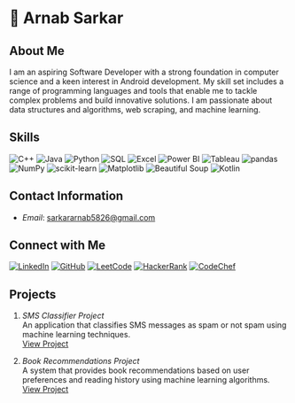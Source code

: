 # 👋 Arnab Sarkar

## About Me
I am an aspiring Software Developer with a strong foundation in computer science and a keen interest in Android development. My skill set includes a range of programming languages and tools that enable me to tackle complex problems and build innovative solutions. I am passionate about data structures and algorithms, web scraping, and machine learning.

## Skills
![C++](https://img.shields.io/badge/C%2B%2B-00599C?style=for-the-badge&logo=c%2B%2B&logoColor=white)
![Java](https://img.shields.io/badge/Java-007396?style=for-the-badge&logo=java&logoColor=white)
![Python](https://img.shields.io/badge/Python-3776AB?style=for-the-badge&logo=python&logoColor=white)
![SQL](https://img.shields.io/badge/SQL-336791?style=for-the-badge&logo=postgresql&logoColor=white)
![Excel](https://img.shields.io/badge/Excel-217346?style=for-the-badge&logo=microsoft-excel&logoColor=white)
![Power BI](https://img.shields.io/badge/Power_BI-F2C811?style=for-the-badge&logo=power-bi&logoColor=white)
![Tableau](https://img.shields.io/badge/Tableau-E97627?style=for-the-badge&logo=tableau&logoColor=white)
![pandas](https://img.shields.io/badge/pandas-150458?style=for-the-badge&logo=pandas&logoColor=white)
![NumPy](https://img.shields.io/badge/NumPy-013243?style=for-the-badge&logo=numpy&logoColor=white)
![scikit-learn](https://img.shields.io/badge/scikit--learn-F7931E?style=for-the-badge&logo=scikit-learn&logoColor=white)
![Matplotlib](https://img.shields.io/badge/Matplotlib-FF5733?style=for-the-badge&logo=matplotlib&logoColor=white)
![Beautiful Soup](https://img.shields.io/badge/Beautiful_Soup-000000?style=for-the-badge&logo=python&logoColor=white)
![Kotlin](https://img.shields.io/badge/Kotlin-7F52FF?style=for-the-badge&logo=kotlin&logoColor=white)

## Contact Information
- *Email*: sarkararnab5826@gmail.com

## Connect with Me
[![LinkedIn](https://img.shields.io/badge/LinkedIn-0077B5?style=for-the-badge&logo=linkedin&logoColor=white)](https://www.linkedin.com/in/arnab-sarkar-)
[![GitHub](https://img.shields.io/badge/GitHub-181717?style=for-the-badge&logo=github&logoColor=white)](https://github.com/Arnab12395)
[![LeetCode](https://img.shields.io/badge/LeetCode-FFA116?style=for-the-badge&logo=leetcode&logoColor=white)](https://leetcode.com/u/sarkararnab5826/)
[![HackerRank](https://img.shields.io/badge/HackerRank-2EC866?style=for-the-badge&logo=hackerrank&logoColor=white)](https://www.hackerrank.com/profile/sarkararnab5826)
[![CodeChef](https://img.shields.io/badge/CodeChef-5B4638?style=for-the-badge&logo=codechef&logoColor=white)](https://www.codechef.com/users/arnab_sarkar47)

## Projects
1. *SMS Classifier Project*  
   An application that classifies SMS messages as spam or not spam using machine learning techniques.  
   [View Project](https://sms-classifier-project-app.streamlit.app/)

2. *Book Recommendations Project*  
   A system that provides book recommendations based on user preferences and reading history using machine learning algorithms.  
   [View Project](https://book-recommendation-system-ml.streamlit.app/)
